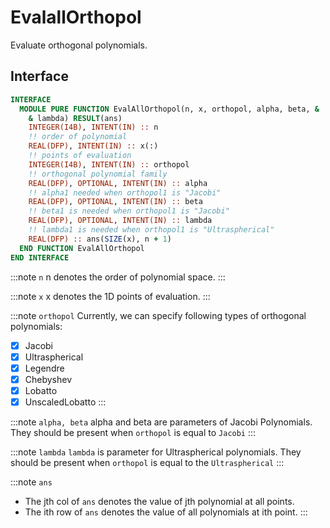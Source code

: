# EvalallOrthopol

Evaluate orthogonal polynomials.

## Interface

```fortran
INTERFACE
  MODULE PURE FUNCTION EvalAllOrthopol(n, x, orthopol, alpha, beta, &
    & lambda) RESULT(ans)
    INTEGER(I4B), INTENT(IN) :: n
    !! order of polynomial
    REAL(DFP), INTENT(IN) :: x(:)
    !! points of evaluation
    INTEGER(I4B), INTENT(IN) :: orthopol
    !! orthogonal polynomial family
    REAL(DFP), OPTIONAL, INTENT(IN) :: alpha
    !! alpha1 needed when orthopol1 is "Jacobi"
    REAL(DFP), OPTIONAL, INTENT(IN) :: beta
    !! beta1 is needed when orthopol1 is "Jacobi"
    REAL(DFP), OPTIONAL, INTENT(IN) :: lambda
    !! lambda1 is needed when orthopol1 is "Ultraspherical"
    REAL(DFP) :: ans(SIZE(x), n + 1)
  END FUNCTION EvalAllOrthopol
END INTERFACE
```

:::note `n`
n denotes the order of polynomial space.
:::

:::note `x`
x denotes the 1D points of evaluation.
:::

:::note `orthopol`
Currently, we can specify following types of orthogonal polynomials:

- [x] Jacobi
- [x] Ultraspherical
- [x] Legendre
- [x] Chebyshev
- [x] Lobatto
- [x] UnscaledLobatto
:::

:::note `alpha, beta`
alpha and beta are parameters of Jacobi Polynomials. They should be present when `orthopol` is equal to `Jacobi`
:::

:::note `lambda`
`lambda` is parameter for Ultraspherical polynomials. They should be present when `orthopol` is equal to the `Ultraspherical`
:::

:::note `ans`

- The jth col of `ans` denotes the value of jth polynomial at all points.
- The ith row of `ans` denotes the value of all polynomials at ith point.
:::

